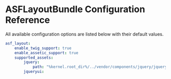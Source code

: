 # ASFLayoutBundle Configuration Reference

All available configuration options are listed below with their default values.

```yaml
asf_layout:
    enable_twig_support: true
    enable_assetic_support: true
    supported_assets:
        jquery:
            path: "%kernel.root_dir%/../vendor/components/jquery/jquery.min.js"
        jqueryui:
            
```